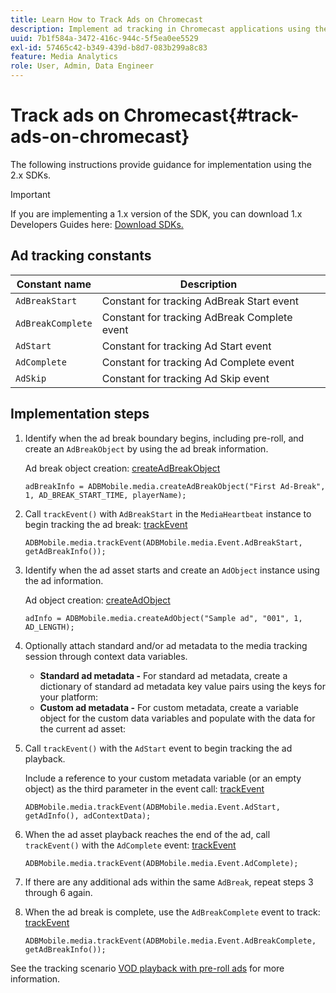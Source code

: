 ```yaml
---
title: Learn How to Track Ads on Chromecast
description: Implement ad tracking in Chromecast applications using the Media SDK.
uuid: 7b1f584a-3472-416c-944c-5f5ea0ee5529
exl-id: 57465c42-b349-439d-b8d7-083b299a8c83
feature: Media Analytics
role: User, Admin, Data Engineer
---
```

# Track ads on Chromecast{#track-ads-on-chromecast}

The following instructions provide guidance for implementation using the 2.x SDKs.

>[!IMPORTANT]
>
>If you are implementing a 1.x version of the SDK, you can download 1.x Developers Guides here: [Download SDKs.](/help/getting-started/download-sdks.md)

## Ad tracking constants

|  Constant name  | Description&nbsp;&nbsp;  |
|---|---|
|  `AdBreakStart`  | Constant for tracking AdBreak Start event  |
|  `AdBreakComplete`  | Constant for tracking AdBreak Complete event  |
|  `AdStart`  | Constant for tracking Ad Start event  |
|  `AdComplete`  | Constant for tracking Ad Complete event  |
|  `AdSkip`  | Constant for tracking Ad Skip event  |

## Implementation steps

1. Identify when the ad break boundary begins, including pre-roll, and create an `AdBreakObject` by using the ad break information.

   Ad break object creation: [createAdBreakObject](https://adobe-marketing-cloud.github.io/media-sdks/reference/chromecast/ADBMobile.media.html#.createAdBreakObject)

   ```
   adBreakInfo = ADBMobile.media.createAdBreakObject("First Ad-Break", 1, AD_BREAK_START_TIME, playerName);
   ```

1. Call `trackEvent()` with `AdBreakStart` in the `MediaHeartbeat` instance to begin tracking the ad break: [trackEvent](https://adobe-marketing-cloud.github.io/media-sdks/reference/chromecast/ADBMobile.media.html#.trackEvent)

   ```
   ADBMobile.media.trackEvent(ADBMobile.media.Event.AdBreakStart, getAdBreakInfo());
   ```

1. Identify when the ad asset starts and create an `AdObject` instance using the ad information.

   Ad object creation: [createAdObject](https://adobe-marketing-cloud.github.io/media-sdks/reference/chromecast/ADBMobile.media.html#.createAdObject)

   ```
   adInfo = ADBMobile.media.createAdObject("Sample ad", "001", 1, AD_LENGTH);
   ```

1. Optionally attach standard and/or ad metadata to the media tracking session through context data variables.

    * **Standard ad metadata -** For standard ad metadata, create a dictionary of standard ad metadata key value pairs using the keys for your platform:
    * **Custom ad metadata -** For custom metadata, create a variable object for the custom data variables and populate with the data for the current ad asset:

1. Call `trackEvent()` with the `AdStart` event to begin tracking the ad playback.

   Include a reference to your custom metadata variable (or an empty object) as the third parameter in the event call: [trackEvent](https://adobe-marketing-cloud.github.io/media-sdks/reference/chromecast/ADBMobile.media.html#.trackEvent)

   ```
   ADBMobile.media.trackEvent(ADBMobile.media.Event.AdStart, getAdInfo(), adContextData);
   ```

1. When the ad asset playback reaches the end of the ad, call `trackEvent()` with the `AdComplete` event: [trackEvent](https://adobe-marketing-cloud.github.io/media-sdks/reference/chromecast/ADBMobile.media.html#.trackEvent)

   ```
   ADBMobile.media.trackEvent(ADBMobile.media.Event.AdComplete);
   ```

1. If there are any additional ads within the same `AdBreak`, repeat steps 3 through 6 again.
1. When the ad break is complete, use the `AdBreakComplete` event to track: [trackEvent](https://adobe-marketing-cloud.github.io/media-sdks/reference/chromecast/ADBMobile.media.html#.trackEvent)

   ```
   ADBMobile.media.trackEvent(ADBMobile.media.Event.AdBreakComplete, getAdBreakInfo());
   ```

See the tracking scenario [VOD playback with pre-roll ads](/help/use-cases/tracking-scenarios/vod-preroll-ads.md) for more information.
